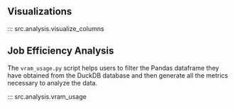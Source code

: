 ## Visualizations

::: src.analysis.visualize_columns

## Job Efficiency Analysis

The ```vram_usage.py``` script helps users to filter the Pandas dataframe they have obtained from the DuckDB database and then generate all the metrics necessary to analyze the data.

::: src.analysis.vram_usage
